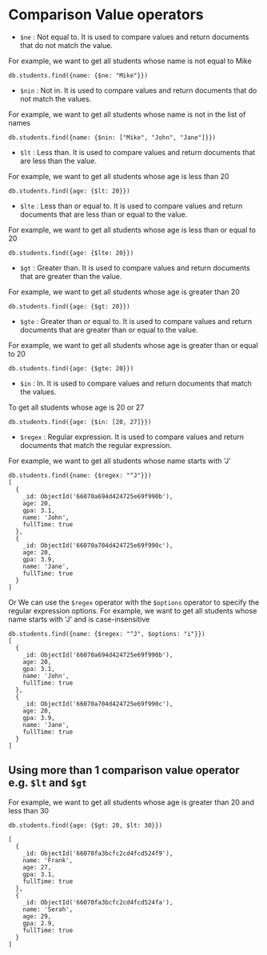 # Comparison Value operators

- `$ne` : Not equal to. It is used to compare values and return documents that do not match the value.

For example, we want to get all students whose name is not equal to Mike
````
db.students.find({name: {$ne: "Mike"}})
````

- `$nin` : Not in. It is used to compare values and return documents that do not match the values.

For example, we want to get all students whose name is not in the list of names
````
db.students.find({name: {$nin: ["Mike", "John", "Jane"]}})
````

- `$lt` : Less than. It is used to compare values and return documents that are less than the value.

For example, we want to get all students whose age is less than 20
````
db.students.find({age: {$lt: 20}})
````

- `$lte` : Less than or equal to. It is used to compare values and return documents that are less than or equal to the value.

For example, we want to get all students whose age is less than or equal to 20
````
db.students.find({age: {$lte: 20}})
````

- `$gt` : Greater than. It is used to compare values and return documents that are greater than the value.

For example, we want to get all students whose age is greater than 20
````
db.students.find({age: {$gt: 20}})
````

- `$gte` : Greater than or equal to. It is used to compare values and return documents that are greater than or equal to the value.

For example, we want to get all students whose age is greater than or equal to 20
````
db.students.find({age: {$gte: 20}})
````

- `$in` : In. It is used to compare values and return documents that match the values.

To get all students whose age is 20 or 27
````
db.students.find({age: {$in: [20, 27]}})
````

- `$regex` : Regular expression. It is used to compare values and return documents that match the regular expression.

For example, we want to get all students whose name starts with 'J'
````
db.students.find({name: {$regex: "^J"}})   
[
  {
    _id: ObjectId('66070a694d424725e69f990b'),
    age: 20,
    gpa: 3.1,
    name: 'John',
    fullTime: true
  },
  {
    _id: ObjectId('66070a704d424725e69f990c'),
    age: 20,
    gpa: 3.9,
    name: 'Jane',
    fullTime: true
  }
]
````

Or We can use the `$regex` operator with the `$options` operator to specify the regular expression options. 
For example, we want to get all students whose name starts with 'J' and is case-insensitive
````
db.students.find({name: {$regex: "^J", $options: "i"}})   
[
  {
    _id: ObjectId('66070a694d424725e69f990b'),
    age: 20,
    gpa: 3.1,
    name: 'John',
    fullTime: true
  },
  {
    _id: ObjectId('66070a704d424725e69f990c'),
    age: 20,
    gpa: 3.9,
    name: 'Jane',
    fullTime: true
  }
]
````

## Using more than 1 comparison value operator e.g. `$lt` and `$gt`
For example, we want to get all students whose age is greater than 20 and less than 30
````
db.students.find({age: {$gt: 20, $lt: 30}})

[
  {
    _id: ObjectId('66070fa3bcfc2cd4fcd524f9'),     
    name: 'Frank',
    age: 27,
    gpa: 3.1,
    fullTime: true
  },
  {
    _id: ObjectId('66070fa3bcfc2cd4fcd524fa'),     
    name: 'Serah',
    age: 29,
    gpa: 2.9,
    fullTime: true
  }
]
````
